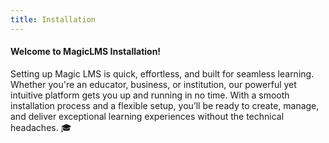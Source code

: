 ```yaml
---
title: Installation
---
```


#### Welcome to MagicLMS Installation!
Setting up Magic LMS is quick, effortless, and built for seamless learning. Whether you're an educator, business, or institution, our powerful yet intuitive platform gets you up and running in no time. With a smooth installation process and a flexible setup, you’ll be ready to create, manage, and deliver exceptional learning experiences without the technical headaches. 🎓
